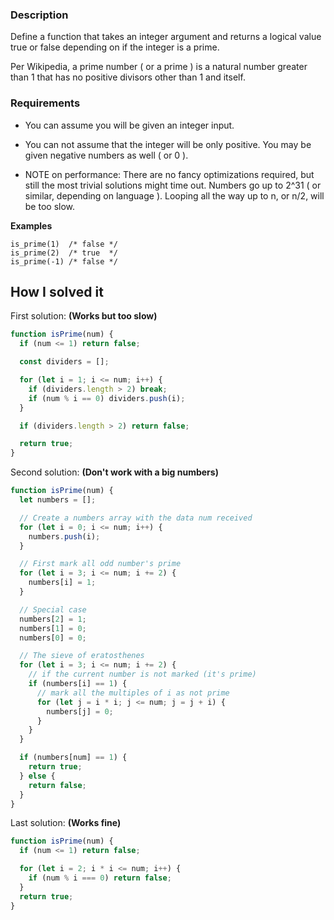 ### Description

Define a function that takes an integer argument and returns a logical value true or false depending on if the integer is a prime.

Per Wikipedia, a prime number ( or a prime ) is a natural number greater than 1 that has no positive divisors other than 1 and itself.

### Requirements

- You can assume you will be given an integer input.
- You can not assume that the integer will be only positive. You may be given negative numbers as well ( or 0 ).

- NOTE on performance: There are no fancy optimizations required, but still the most trivial solutions might time out. Numbers go up to 2^31 ( or similar, depending on language ). Looping all the way up to n, or n/2, will be too slow.

**Examples**

```
is_prime(1)  /* false */
is_prime(2)  /* true  */
is_prime(-1) /* false */
```

## How I solved it

First solution: **(Works but too slow)**

```javascript
function isPrime(num) {
  if (num <= 1) return false;

  const dividers = [];

  for (let i = 1; i <= num; i++) {
    if (dividers.length > 2) break;
    if (num % i == 0) dividers.push(i);
  }

  if (dividers.length > 2) return false;

  return true;
}
```

Second solution: **(Don't work with a big numbers)**

```javascript
function isPrime(num) {
  let numbers = [];

  // Create a numbers array with the data num received
  for (let i = 0; i <= num; i++) {
    numbers.push(i);
  }

  // First mark all odd number's prime
  for (let i = 3; i <= num; i += 2) {
    numbers[i] = 1;
  }

  // Special case
  numbers[2] = 1;
  numbers[1] = 0;
  numbers[0] = 0;

  // The sieve of eratosthenes
  for (let i = 3; i <= num; i += 2) {
    // if the current number is not marked (it's prime)
    if (numbers[i] == 1) {
      // mark all the multiples of i as not prime
      for (let j = i * i; j <= num; j = j + i) {
        numbers[j] = 0;
      }
    }
  }

  if (numbers[num] == 1) {
    return true;
  } else {
    return false;
  }
}
```

Last solution: **(Works fine)**

```javascript
function isPrime(num) {
  if (num <= 1) return false;

  for (let i = 2; i * i <= num; i++) {
    if (num % i === 0) return false;
  }
  return true;
}
```
